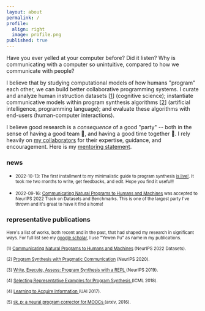 ```yaml
---
layout: about
permalink: /
profile:
  align: right
  image: profile.png
published: true
---
```


Have you ever yelled at your computer before? Did it listen? Why is communicating with a computer so unintuitive, compared to how we communicate with people? 

I believe that by studying computational models of how humans "program" each other, we can build better collaborative programming systems. I curate and analyze human instruction datasets [[1](https://arxiv.org/abs/2106.07824)] (cognitive science); instantiate communicative models within program synthesis algorithms [[2](https://arxiv.org/abs/2007.05060)] (artificial intelligence, programming language); and evaluate these algorithms with end-users (human-computer interactions).

I believe good research is a _consequence_ of a good "party" -- both in the sense of having a good team 👥, and having a good time together 🎉. I rely heavily on [my collaborators](/collaborators/) for their expertise, guidance, and encouragement. Here is my [mentoring statement](/mentoring-statement/).

### news
* <span style="font-size:0.8em;"> 2022-10-13: The first installment to my minimalistic guide to program synthesis [is live!](https://evanthebouncy.github.io/program-synthesis-minimal/). It took me two months to write, get feedbacks, and edit. Hope you find it useful!! </span>

* <span style="font-size:0.8em;"> 2022-09-16: [Communicating Natural Programs to Humans and Machines](https://arxiv.org/abs/2106.07824) was accepted to NeurIPS 2022 Track on Datasets and Benchmarks. This is one of the largest party I've thrown and it's great to have it find a home! </span>


### representative publications

<span style="font-size:0.8em;"> Here's a list of works, both recent and in the past, that had shaped my research in significant ways. For full list see my [google scholar](https://scholar.google.com/citations?user=LJnNKXMAAAAJ&hl=en), I use "Yewen Pu" as name in my publications. </span>

<span style="font-size:0.8em;"> (1) [Communicating Natural Programs to Humans and Machines](https://arxiv.org/abs/2106.07824) (NeurIPS 2022 Datasets). </span>

<span style="font-size:0.8em;">  (2) [Program Synthesis with Pragmatic Communication](https://arxiv.org/abs/2007.05060) (NeurIPS 2020). </span>

<span style="font-size:0.8em;">  (3) [Write, Execute, Assess: Program Synthesis with a REPL
](https://arxiv.org/abs/1906.04604) (NeurIPS 2019). </span>

<span style="font-size:0.8em;">  (4) [Selecting Representative Examples for Program Synthesis
](https://arxiv.org/abs/1711.03243) (ICML 2018). </span>

<span style="font-size:0.8em;">  (4) [Learning to Acquire Information
](https://arxiv.org/abs/1704.06131) (UAI 2017). </span>

<span style="font-size:0.8em;">  (5) [sk_p: a neural program corrector for MOOCs
](https://arxiv.org/abs/1607.02902) (arxiv, 2016). </span>
